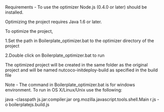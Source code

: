 Requirements - To use the optimizer Node.js (0.4.0 or later) should be installed.

Optimizing the project requires Java 1.6 or later.

To optimize the project,

1.Set the path in Boilerplate_optimizer.bat to the optimizer directory of the project

2.Double click on Boilerplate_optimizer.bat to run

The optimized project will be created in the same folder as the original project and will be named nutcoco-initdeploy-build as specified in the build file

Note - The command in Boilerplate_optimizer.bat is for windows environment. To run in OS X/Linux/Unix use the following:

java -classpath js.jar:compiler.jar org.mozilla.javascript.tools.shell.Main r.js -o boilerplatejs.build.js